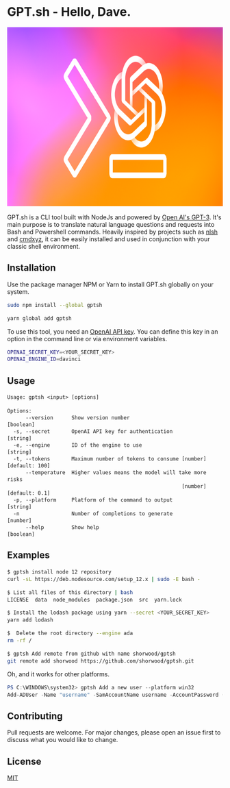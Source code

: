 # GPT.sh - Hello, Dave.

<p align="center">
  <a href="https://github.com/shorwood/gptsh">
    <img src="assets/gptsh.png" alt="GPT.sh" width="836" height="418">
  </a>
</p>

GPT.sh is a CLI tool built with NodeJs and powered by [Open AI's GPT-3](https://openai.com/). It's main purpose is to translate natural language questions and requests into Bash and Powershell commands. Heavily inspired by projects such as [nlsh](https://vimeo.com/427943407/98fe5258a7) and [cmdxyz](https://cmd.xyz/), it can be easily installed and used in conjunction with your classic shell environment.

## Installation

Use the package manager NPM or Yarn to install GPT.sh globally on your system.

```bash
sudo npm install --global gptsh
```

```bash
yarn global add gptsh
```

To use this tool, you need an [OpenAI API key](https://beta.openai.com/). You can define this key in an option in the command line or via environment variables.
```bash
OPENAI_SECRET_KEY=<YOUR_SECRET_KEY>
OPENAI_ENGINE_ID=davinci
```

## Usage


```
Usage: gptsh <input> [options]

Options:
      --version      Show version number                               [boolean]
  -s, --secret       OpenAI API key for authentication                  [string]
  -e, --engine       ID of the engine to use                            [string]
  -t, --tokens       Maximum number of tokens to consume [number] [default: 100]
      --temperature  Higher values means the model will take more risks
                                                         [number] [default: 0.1]
  -p, --platform     Platform of the command to output                  [string]
  -n                 Number of completions to generate                  [number]
      --help         Show help                                         [boolean]
```

## Examples
```bash
$ gptsh install node 12 repository
curl -sL https://deb.nodesource.com/setup_12.x | sudo -E bash -
```

```bash
$ List all files of this directory | bash
LICENSE  data  node_modules  package.json  src  yarn.lock
```

```bash
$ Install the lodash package using yarn --secret <YOUR_SECRET_KEY>
yarn add lodash
```

```bash
$  Delete the root directory --engine ada
rm -rf /
```

```bash
$ gptsh Add remote from github with name shorwood/gptsh
git remote add shorwood https://github.com/shorwood/gptsh.git
```

Oh, and it works for other platforms.
```powershell
PS C:\WINDOWS\system32> gptsh Add a new user --platform win32
Add-ADUser -Name "username" -SamAccountName username -AccountPassword (Read-Host -AsSecureString "Password") -Enabled $true -ChangePasswordAtLogon $false
```

## Contributing
Pull requests are welcome. For major changes, please open an issue first to discuss what you would like to change.

## License
[MIT](https://choosealicense.com/licenses/mit/)
